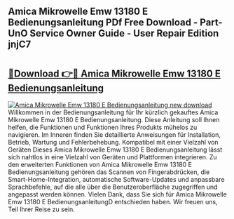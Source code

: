 ## Amica Mikrowelle Emw 13180 E Bedienungsanleitung PDf Free Download - Part-UnO Service Owner Guide - User Repair Edition jnjC7

# <h2><a href="http://df3p3p.blite.top/?on=Amica+Mikrowelle+Emw+13180+E+Bedienungsanleitung">🔗Download 👉🔴 Amica Mikrowelle Emw 13180 E Bedienungsanleitung</a></h2>

[![Amica Mikrowelle Emw 13180 E Bedienungsanleitung new download](https://i.imgur.com/lujVjoI.png)](http://df3p3p.blite.top/?on=Amica+Mikrowelle+Emw+13180+E+Bedienungsanleitung)
Willkommen in der Bedienungsanleitung für Ihr kürzlich gekauftes Amica Mikrowelle Emw 13180 E Bedienungsanleitung. Diese Anleitung soll Ihnen helfen, die Funktionen und Funktionen Ihres Produkts mühelos zu navigieren. Im Inneren finden Sie detaillierte Anweisungen für Installation, Betrieb, Wartung und Fehlerbehebung. Kompatibel mit einer Vielzahl von Geräten Dieses Amica Mikrowelle Emw 13180 E Bedienungsanleitung lässt sich nahtlos in eine Vielzahl von Geräten und Plattformen integrieren. Zu den erweiterten Funktionen von Amica Mikrowelle Emw 13180 E Bedienungsanleitung gehören das Scannen von Fingerabdrücken, die Smart-Home-Integration, automatische Software-Updates und anpassbare Sprachbefehle, auf die alle über die Benutzeroberfläche zugegriffen und angepasst werden können. Vielen Dank, dass Sie sich für Amica Mikrowelle Emw 13180 E BedienungsanleitungD entschieden haben. Wir freuen uns, Teil Ihrer Reise zu sein.
